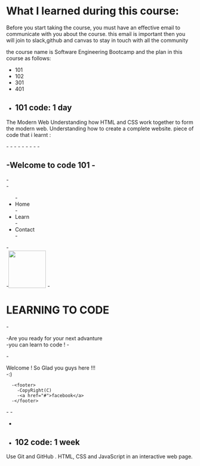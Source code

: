 # What I learned during this course:
 Before you start taking the course, you must have an effective email to communicate with you about the course. this email is important 
 then you will join to slack,github and canvas to stay in touch with all the community

the course name is Software Engineering Bootcamp and the plan in this course as follows:
* 101
* 102
* 301
* 401
* ## 101 code: 1 day
The Modern Web
Understanding how HTML and CSS work together to form the modern web.
Understanding how to create a complete website.
piece of code that i learnt :

-<!DOCTYPE html>
-<html lang="en" dir="ltr">
  -<head>
    -<meta charset="utf-8">
    -<title> CODE 101</title>
    -<link rel="stylesheet" href="1.css">
  -</head>
  -<body>
    -<h2>
      -Welcome to code 101
    -</h2>
    -<nav>
      -<ul>
        -<li>Home</li>
        -<li>Learn</li>
        -<li>Contact</li>
      -</ul>
    -</nav>
    -<img src="pexels-free-creative-stuff-1193743.jpg" height="100px" width="100px" alt="">
    -<h1> LEARNING TO CODE</h1>
    -<p>
      -Are you ready for your next advanture <br>
      -you can learn to code !
    -</p>
    -<p>Welcome ! So Glad you guys here !!! <br>
      -:) </p>

      -<footer>
        -CopyRight(C)
        -<a href="#">facebook</a>
      -</footer>
  -</body>
-</html> 
 
 -
* ## 102 code: 1 week
 Use Git and GitHub .
 HTML, CSS and JavaScript in an interactive web page.
